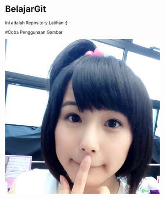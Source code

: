 # BelajarGit
Ini adalah Repository Latihan :)

#Coba Penggunaan Gambar

![alt tag](https://github.com/Danboru/BelajarGit/blob/master/sakamichi_3.jpg)
